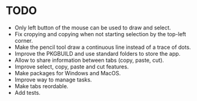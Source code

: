 # TODO
- Only left button of the mouse can be used to draw and select.
- Fix cropying and copying when not starting selection by the top-left corner.
- Make the pencil tool draw a continuous line instead of a trace of dots.
- Improve the PKGBUILD and use standard folders to store the app.
- Allow to share information between tabs (copy, paste, cut).
- Improve select, copy, paste and cut features.
- Make packages for Windows and MacOS.
- Improve way to manage tasks.
- Make tabs reordable.
- Add tests.
